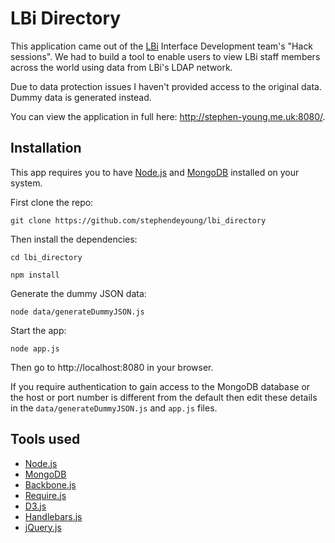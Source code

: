 LBi Directory
============

This application came out of the [LBi](http://www.lbi.com/uk/) Interface Development team's "Hack sessions". We had to build a tool to enable users to view LBi staff members across the world using data from LBi's LDAP network.

Due to data protection issues I haven't provided access to the original data. Dummy data is generated instead.

You can view the application in full here: http://stephen-young.me.uk:8080/.

Installation
------------

This app requires you to have [Node.js](http://nodejs.org/) and [MongoDB](http://www.mongodb.org/) installed on your system.

First clone the repo:

```git clone https://github.com/stephendeyoung/lbi_directory```

Then install the dependencies:

```cd lbi_directory```

```npm install```

Generate the dummy JSON data:

```node data/generateDummyJSON.js```

Start the app:

```node app.js```

Then go to http://localhost:8080 in your browser.

If you require authentication to gain access to the MongoDB database or the host or port number is different from the default then edit these details in the ```data/generateDummyJSON.js``` and ```app.js``` files.

Tools used
----------

* [Node.js](http://nodejs.org/)
* [MongoDB](http://www.mongodb.org/)
* [Backbone.js](http://backbonejs.org/)
* [Require.js](http://requirejs.org/)
* [D3.js](http://d3js.org/)
* [Handlebars.js](http://handlebarsjs.com/)
* [jQuery.js](http://jquery.com/)


